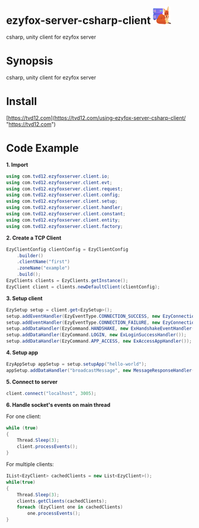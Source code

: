 # ezyfox-server-csharp-client <img src="https://github.com/youngmonkeys/ezyfox-server/blob/master/logo.png" width="48" height="48" />
csharp, unity client for ezyfox server

# Synopsis

csharp, unity client for ezyfox server

# Install

[https://tvd12.com](https://tvd12.com/using-ezyfox-server-csharp-client/ "https://tvd12.com")

# Code Example

**1. Import**

```csharp
using com.tvd12.ezyfoxserver.client.io;
using com.tvd12.ezyfoxserver.client.evt;
using com.tvd12.ezyfoxserver.client.request;
using com.tvd12.ezyfoxserver.client.config;
using com.tvd12.ezyfoxserver.client.setup;
using com.tvd12.ezyfoxserver.client.handler;
using com.tvd12.ezyfoxserver.client.constant;
using com.tvd12.ezyfoxserver.client.entity;
using com.tvd12.ezyfoxserver.client.factory;
```



**2. Create a TCP Client**

```csharp
EzyClientConfig clientConfig = EzyClientConfig
    .builder()
    .clientName("first")
    .zoneName("example")
    .build();
EzyClients clients = EzyClients.getInstance();
EzyClient client = clients.newDefaultClient(clientConfig);
```

**3. Setup client**

```csharp
EzySetup setup = client.get<EzySetup>();
setup.addEventHandler(EzyEventType.CONNECTION_SUCCESS, new EzyConnectionSuccessHandler());
setup.addEventHandler(EzyEventType.CONNECTION_FAILURE, new EzyConnectionFailureHandler());
setup.addDataHandler(EzyCommand.HANDSHAKE, new ExHandshakeEventHandler());
setup.addDataHandler(EzyCommand.LOGIN, new ExLoginSuccessHandler());
setup.addDataHandler(EzyCommand.APP_ACCESS, new ExAccessAppHandler());
```

**4. Setup app**

```csharp
EzyAppSetup appSetup = setup.setupApp("hello-world");
appSetup.addDataHandler("broadcastMessage", new MessageResponseHandler());
```

**5. Connect to server**

```csharp
client.connect("localhost", 3005);
```

**6. Handle socket's events on main thread**

For one client:

```csharp
while (true)
{
	Thread.Sleep(3);
	client.processEvents();
}
```

For multiple clients:

```csharp
IList<EzyClient> cachedClients = new List<EzyClient>();
while(true) 
{
    Thread.Sleep(3);
    clients.getClients(cachedClients);
    foreach (EzyClient one in cachedClients)
        one.processEvents();
}
```